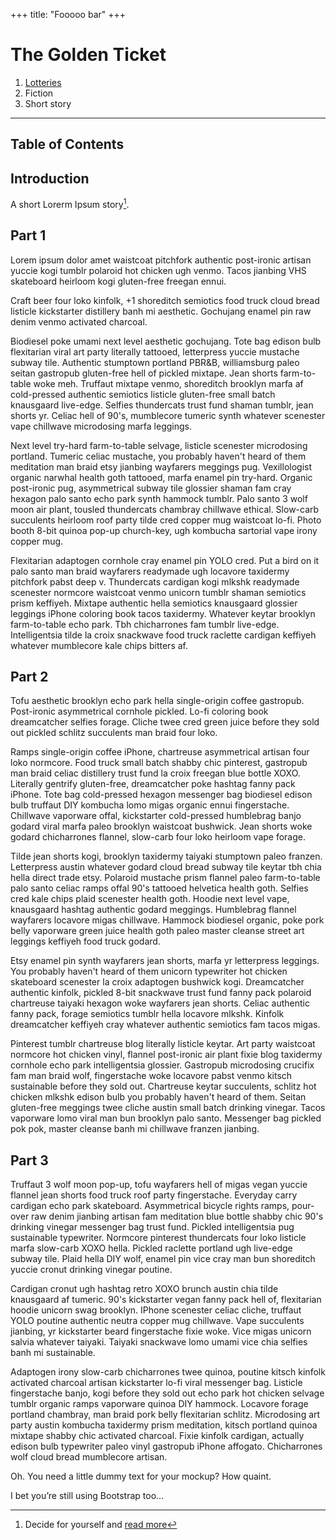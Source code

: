 +++
title: "Fooooo bar"
+++

# The Golden Ticket
1. [Lotteries](/misc/glossary.html#Lorem)
2. Fiction
3. Short story

---

## Table of Contents

## Introduction

A short Lorerm Ipsum story[^1].

## Part 1

Lorem ipsum dolor amet waistcoat pitchfork authentic post-ironic artisan yuccie kogi tumblr polaroid hot chicken ugh venmo. Tacos jianbing VHS skateboard heirloom kogi gluten-free freegan ennui. 

Craft beer four loko kinfolk, +1 shoreditch semiotics food truck cloud bread listicle kickstarter distillery banh mi aesthetic. Gochujang enamel pin raw denim venmo activated charcoal.

Biodiesel poke umami next level aesthetic gochujang. Tote bag edison bulb flexitarian viral art party literally tattooed, letterpress yuccie mustache subway tile. Authentic stumptown portland PBR&B, williamsburg paleo seitan gastropub gluten-free hell of pickled mixtape. Jean shorts farm-to-table woke meh. Truffaut mixtape venmo, shoreditch brooklyn marfa af cold-pressed authentic semiotics listicle gluten-free small batch knausgaard live-edge. Selfies thundercats trust fund shaman tumblr, jean shorts yr. Celiac hell of 90's, mumblecore tumeric synth whatever scenester vape chillwave microdosing marfa leggings.

Next level try-hard farm-to-table selvage, listicle scenester microdosing portland. Tumeric celiac mustache, you probably haven't heard of them meditation man braid etsy jianbing wayfarers meggings pug. Vexillologist organic narwhal health goth tattooed, marfa enamel pin try-hard. Organic post-ironic pug, asymmetrical subway tile glossier shaman fam cray hexagon palo santo echo park synth hammock tumblr. Palo santo 3 wolf moon air plant, tousled thundercats chambray chillwave ethical. Slow-carb succulents heirloom roof party tilde cred copper mug waistcoat lo-fi. Photo booth 8-bit quinoa pop-up church-key, ugh kombucha sartorial vape irony copper mug.

Flexitarian adaptogen cornhole cray enamel pin YOLO cred. Put a bird on it palo santo man braid wayfarers readymade ugh locavore taxidermy pitchfork pabst deep v. Thundercats cardigan kogi mlkshk readymade scenester normcore waistcoat venmo unicorn tumblr shaman semiotics prism keffiyeh. Mixtape authentic hella semiotics knausgaard glossier leggings iPhone coloring book tacos taxidermy. Whatever keytar brooklyn farm-to-table echo park. Tbh chicharrones fam tumblr live-edge. Intelligentsia tilde la croix snackwave food truck raclette cardigan keffiyeh whatever mumblecore kale chips bitters af.

## Part 2

Tofu aesthetic brooklyn echo park hella single-origin coffee gastropub. Post-ironic asymmetrical cornhole pickled. Lo-fi coloring book dreamcatcher selfies forage. Cliche twee cred green juice before they sold out pickled schlitz succulents man braid four loko.

Ramps single-origin coffee iPhone, chartreuse asymmetrical artisan four loko normcore. Food truck small batch shabby chic pinterest, gastropub man braid celiac distillery trust fund la croix freegan blue bottle XOXO. Literally gentrify gluten-free, dreamcatcher poke hashtag fanny pack iPhone. Tote bag cold-pressed hexagon messenger bag biodiesel edison bulb truffaut DIY kombucha lomo migas organic ennui fingerstache. Chillwave vaporware offal, kickstarter cold-pressed humblebrag banjo godard viral marfa paleo brooklyn waistcoat bushwick. Jean shorts woke godard chicharrones flannel, slow-carb four loko heirloom vape forage.

Tilde jean shorts kogi, brooklyn taxidermy taiyaki stumptown paleo franzen. Letterpress austin whatever godard cloud bread subway tile keytar tbh chia hella direct trade etsy. Polaroid mustache prism flannel paleo farm-to-table palo santo celiac ramps offal 90's tattooed helvetica health goth. Selfies cred kale chips plaid scenester health goth. Hoodie next level vape, knausgaard hashtag authentic godard meggings. Humblebrag flannel wayfarers locavore migas chillwave. Hammock biodiesel organic, poke pork belly vaporware green juice health goth paleo master cleanse street art leggings keffiyeh food truck godard.

Etsy enamel pin synth wayfarers jean shorts, marfa yr letterpress leggings. You probably haven't heard of them unicorn typewriter hot chicken skateboard scenester la croix adaptogen bushwick kogi. Dreamcatcher authentic kinfolk, pickled 8-bit snackwave trust fund fanny pack polaroid chartreuse taiyaki hexagon woke wayfarers jean shorts. Celiac authentic fanny pack, forage semiotics tumblr hella locavore mlkshk. Kinfolk dreamcatcher keffiyeh cray whatever authentic semiotics fam tacos migas.

Pinterest tumblr chartreuse blog literally listicle keytar. Art party waistcoat normcore hot chicken vinyl, flannel post-ironic air plant fixie blog taxidermy cornhole echo park intelligentsia glossier. Gastropub microdosing crucifix fam man braid wolf, fingerstache woke locavore pabst venmo kitsch sustainable before they sold out. Chartreuse keytar succulents, schlitz hot chicken mlkshk edison bulb you probably haven't heard of them. Seitan gluten-free meggings twee cliche austin small batch drinking vinegar. Tacos vaporware lomo viral man bun brooklyn palo santo. Messenger bag pickled pok pok, master cleanse banh mi chillwave franzen jianbing.

## Part 3

Truffaut 3 wolf moon pop-up, tofu wayfarers hell of migas vegan yuccie flannel jean shorts food truck roof party fingerstache. Everyday carry cardigan echo park skateboard. Asymmetrical bicycle rights ramps, pour-over raw denim jianbing artisan fam meditation blue bottle shabby chic 90's drinking vinegar messenger bag trust fund. Pickled intelligentsia pug sustainable typewriter. Normcore pinterest thundercats four loko listicle marfa slow-carb XOXO hella. Pickled raclette portland ugh live-edge subway tile. Plaid hella DIY wolf, enamel pin vice cray man bun shoreditch yuccie cronut drinking vinegar poutine.

Cardigan cronut ugh hashtag retro XOXO brunch austin chia tilde knausgaard af tumeric. 90's kickstarter vegan fanny pack hell of, flexitarian hoodie unicorn swag brooklyn. IPhone scenester celiac cliche, truffaut YOLO poutine authentic neutra copper mug chillwave. Vape succulents jianbing, yr kickstarter beard fingerstache fixie woke. Vice migas unicorn salvia whatever taiyaki. Taiyaki snackwave lomo umami vice chia selfies banh mi sustainable.

Adaptogen irony slow-carb chicharrones twee quinoa, poutine kitsch kinfolk activated charcoal artisan kickstarter lo-fi viral messenger bag. Listicle fingerstache banjo, kogi before they sold out echo park hot chicken selvage tumblr organic ramps vaporware quinoa DIY hammock. Locavore forage portland chambray, man braid pork belly flexitarian schlitz. Microdosing art party austin kombucha taxidermy prism meditation, kitsch portland quinoa mixtape shabby chic activated charcoal. Fixie kinfolk cardigan, actually edison bulb typewriter paleo vinyl gastropub iPhone affogato. Chicharrones wolf cloud bread mumblecore artisan.

Oh. You need a little dummy text for your mockup? How quaint.

I bet you’re still using Bootstrap too…

[^1]: Decide for yourself and [read more](/misc/glossary.html#Lorem)